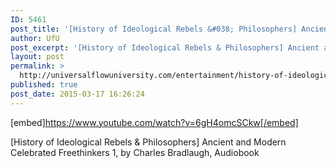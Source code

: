 ```yaml
---
ID: 5461
post_title: '[History of Ideological Rebels &#038; Philosophers] Ancient and Modern Celebrated Freethinkers 1'
author: UfU
post_excerpt: '[History of Ideological Rebels & Philosophers] Ancient and Modern Celebrated Freethinkers 1, by Charles Bradlaugh, Audiobook'
layout: post
permalink: >
  http://universalflowuniversity.com/entertainment/history-of-ideological-rebels-philosophers-ancient-and-modern-celebrated-freethinkers-1/
published: true
post_date: 2015-03-17 16:26:24
---
```

[embed]https://www.youtube.com/watch?v=6gH4omcSCkw[/embed]<br>
<p>[History of Ideological Rebels & Philosophers] Ancient and Modern Celebrated Freethinkers 1, by Charles Bradlaugh, Audiobook</p>
